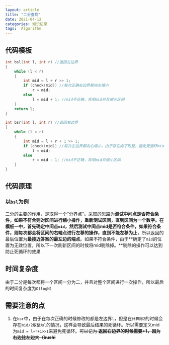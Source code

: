 ```yaml
---
layout: article
title: "二分查找"
date: 2021-04-12
categories: 知识记录
tags:  Algorithm
---
```


## 代码模板

```c++
int bsl(int l, int r) //返回左边界
{
    while (l < r)
    {
        int mid = l + r >> 1;
        if (check(mid)) //每次正确右边界都向左缩小
            r = mid;
        else
            l = mid + 1; //mid不正确，弃用mid并且缩小区间
    }
    return l;
}

int bsr(int l, int r) //返回右边界
{
    while (l < r)
    {
        int mid = l + r + 1 >> 1;
        if (check(mid)) //每次左边界都向右缩小，由于存在向下取整，避免死循环mid需要l+r+1
            l = mid;
        else
            r = mid - 1; //mid不正确，弃用mid并缩小区间
    }
}
```

## 代码原理

### 以`bsl`为例

​    二分的主要的作用，是取得一个“分界点”。采取的思路为**测试中间点是否符合条件，如果不符合则对区间进行缩小操作，重新测试区间，直到区间为一个数字。**在模板一中，首先确定中间点`mid`，然后测试中间点mid是否符合条件，如果符合条件，则每次都会**将区间的右端点进行左移的操作，直到不能左移为止**，所以返回的最后位置为**最接近答案的最左边的端点**。如果不符合条件，由于**确定了`mid`的位置为无效位置，所以下一次刷新区间的时候将mid剔除掉。**剔除的操作可以达到防止死循环的效果

## 时间复杂度

​    由于二分是每次都将一个区间一分为二，并且对整个区间进行一次操作，所以最后的时间复杂度为`O(logN)`

## 需要注意的点

1. 在`bsr`中，由于在每次正确的时候修改的都是左边界`l`，但是在`计算除2`的时候会存在`mid/2取整为l`的情况，这样会导致最后结果的死循环。所以需要定义mid为`mid = l+r+1>>1`来避免死循环。~~可以记为 **返回右边界的时候需要+1，因为右边比左边大（bushi**~~

